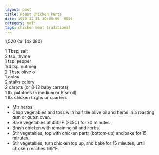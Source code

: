```yaml
---
layout: post
title: Roast Chicken Parts
date: 1969-12-31 19:00:00 -0500
category: main
tags: chicken meat traditional
---
```

1,520 Cal (4x 380)
  
1 Tbsp. salt  
2 tsp. thyme  
1 tsp. pepper  
1/4 tsp. nutmeg  
2 Tbsp. olive oil  
1 onion  
2 stalks celery  
2 carrots (or 8-12 baby carrots)  
1 lb. potatoes (5 medium or 8 small)  
1 lb. chicken thighs or quarters  

* Mix herbs.
* Chop vegetables and toss with half the olive oil and herbs in a roasting dish or
  dutch oven.
* Bake vegetables at 450°F (235C) for 30 minutes.
* Brush chicken with remaining oil and herbs.
* Stir vegetables, top with chicken parts (bottom-up) and bake for 15 minutes.
* Stir vegetables, turn chicken top up, and bake for 15 minutes, until chicken reaches 165°F.
